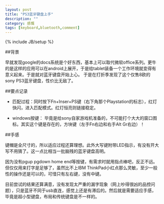 ```yaml
---
layout: post
title: "PS3蓝牙键盘上手"
description: ""
category: 感慨
tags: [keyboard,bluetooth,comment]
---
```

{% include JB/setup %}

##背景
  
  早就发现google的docs系统是个好东西，基本上可以取代微软office系列。更牛的是这样的应用可以在android上展开，于是给tablet装备一个工作环境就变得有意义起来。于是就对蓝牙键盘开始上心。
  于是在打折季发现了这个仅售8欧的sony PS3蓝牙键盘，性价比无敌了。

##要点记录

* 匹配过程：同时按下Fn+Inser+PS键（右下角那个Playstation的标志），红灯快闪，进入匹配模式。红灯恒亮则链接稳定。

* windows按键： 毕竟是给sony自家游戏机准备的，不可能打个大大的窗口图标。其实这个键是存在的，方块键（左手Fn右边和右手Alt Gr右边）！

##手感

  键帽是全尺寸的，所以适应过程还算理想。此外大写键附带LED指示，有没有开大写不用猜了。这一点比相当一批脑残的蓝牙键盘高明。
  
  因为没有pgup pgdown home end等按键，有需求时就用指点棒吧，反正不远。 但仅仅用来打字是足够了，虽然比不上IBM ThinkPad小红点那么灵敏，至少一般性的操作还是可以的，可惜只有左右键，没有中键。
  
  目前尝试的结果还算满意，没有发现太严重的漏字现象（网上吵得很凶的品控问题），只是蓝牙不同于usb直连，感觉上还是有滞后的。然后就是需要适应手感，毕竟是超小型键盘，布局和传统键盘是不一样的。

 